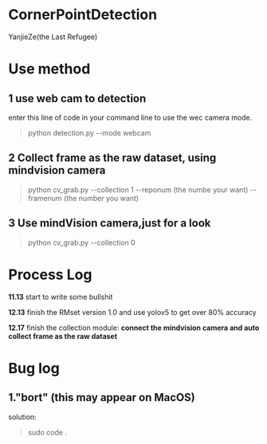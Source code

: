 # CornerPointDetection
YanjieZe(the Last Refugee)
# Use method
## 1 use web cam to detection
enter this line of code in your command line to use the wec camera mode.

> python detection.py --mode webcam

## 2 Collect frame as the raw dataset, using mindvision camera
> python cv_grab.py --collection 1 --reponum (the numbe your want) --framenum (the number you want)

## 3 Use mindVision camera,just for a look
> python cv_grab.py --collection 0

# Process Log
**11.13** start to write some bullshit

**12.13** finish the RMset version 1.0 and use yolov5 to get over 80% accuracy

**12.17** finish the collection module: **connect the mindvision camera and auto collect frame as the raw dataset**


# Bug log
## 1."bort" (this may appear on MacOS)
solution: 
> sudo code .